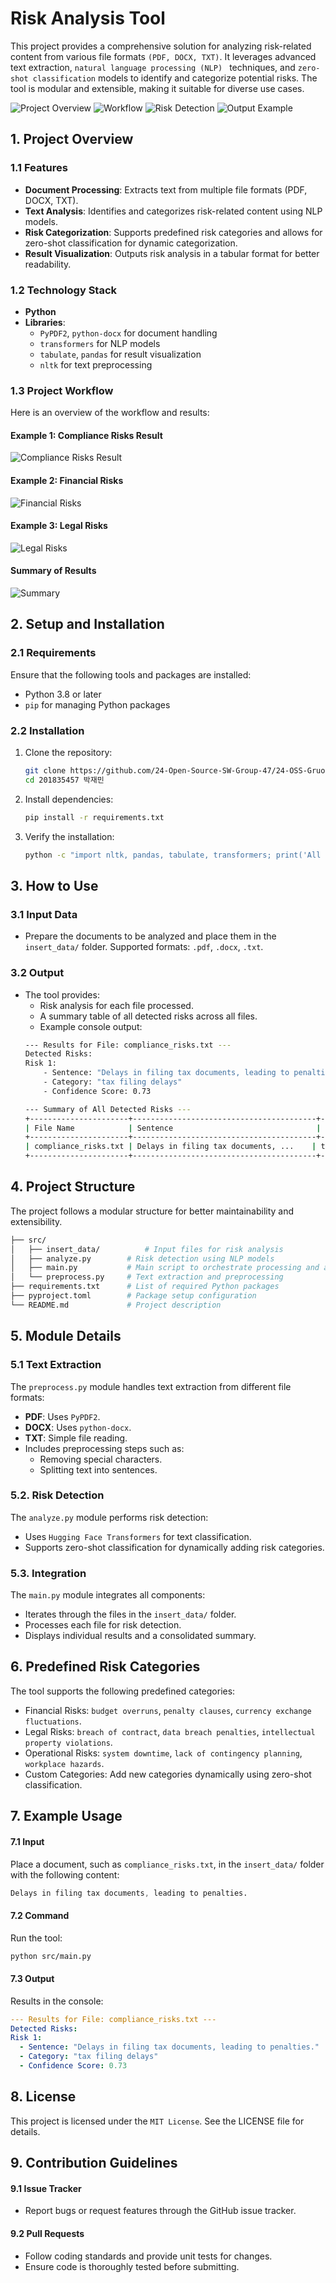 # Risk Analysis Tool

This project provides a comprehensive solution for analyzing risk-related content from various file formats ``(PDF, DOCX, TXT)``. It leverages advanced text extraction, ``natural language processing (NLP) `` techniques, and ``zero-shot classification`` models to identify and categorize potential risks. The tool is modular and extensible, making it suitable for diverse use cases.

![Project Overview](image/Example1_(compliance_risks_result).png)
![Workflow](image/Example2_(financial_risks).png)
![Risk Detection](image/Example3_(legal_risks).png)
![Output Example](image/result.png)


## 1. Project Overview

### 1.1 Features
- **Document Processing**: Extracts text from multiple file formats (PDF, DOCX, TXT).
- **Text Analysis**: Identifies and categorizes risk-related content using NLP models.
- **Risk Categorization**: Supports predefined risk categories and allows for zero-shot classification for dynamic categorization.
- **Result Visualization**: Outputs risk analysis in a tabular format for better readability.

### 1.2 Technology Stack
- **Python**
- **Libraries**:
    - ``PyPDF2``, ``python-docx`` for document handling
    - ``transformers`` for NLP models
    - ``tabulate``, ``pandas`` for result visualization
    - ``nltk`` for text preprocessing

### 1.3 Project Workflow
Here is an overview of the workflow and results:

#### Example 1: Compliance Risks Result
![Compliance Risks Result](image/Example1_(compliance_risks_result).png)

#### Example 2: Financial Risks
![Financial Risks](image/Example2_(financial_risks).png)

#### Example 3: Legal Risks
![Legal Risks](image/Example3_(legal_risks).png)

#### Summary of Results
![Summary](image/result.png)


## 2. Setup and Installation

### 2.1 Requirements
Ensure that the following tools and packages are installed:
- Python 3.8 or later
- ``pip`` for managing Python packages

### 2.2 Installation
1. Clone the repository:
    ``` bash 
    git clone https://github.com/24-Open-Source-SW-Group-47/24-OSS-Gruop47.git
    cd 201835457 박재민
    ```
2. Install dependencies:
    ``` bash 
    pip install -r requirements.txt
    ```
3. Verify the installation:
    ``` bash 
    python -c "import nltk, pandas, tabulate, transformers; print('All dependencies are installed!')"
    ```

## 3. How to Use

### 3.1 Input Data
- Prepare the documents to be analyzed and place them in the ``insert_data/`` folder. Supported formats: ``.pdf``, ``.docx``, ``.txt``.

### 3.2 Output
- The tool provides:
    - Risk analysis for each file processed.
    - A summary table of all detected risks across all files.
    - Example console output:
    ``` bash
    --- Results for File: compliance_risks.txt ---
    Detected Risks:
    Risk 1:
        - Sentence: "Delays in filing tax documents, leading to penalties."
        - Category: "tax filing delays"
        - Confidence Score: 0.73

    --- Summary of All Detected Risks ---
    +----------------------+-----------------------------------------+---------------------+--------------------+
    | File Name            | Sentence                                | Category            | Confidence Score   |
    +----------------------+-----------------------------------------+---------------------+--------------------+
    | compliance_risks.txt | Delays in filing tax documents, ...    | tax filing delays   | 0.73              |
    +----------------------+-----------------------------------------+---------------------+--------------------+
    ```

## 4. Project Structure
The project follows a modular structure for better maintainability and extensibility.
``` bash
├── src/
│   ├── insert_data/          # Input files for risk analysis
│   ├── analyze.py        # Risk detection using NLP models
│   ├── main.py           # Main script to orchestrate processing and analysis
│   └── preprocess.py     # Text extraction and preprocessing
├── requirements.txt      # List of required Python packages
├── pyproject.toml        # Package setup configuration
└── README.md             # Project description
```

## 5. Module Details

### 5.1 Text Extraction
The ``preprocess.py`` module handles text extraction from different file formats:
- **PDF**: Uses ``PyPDF2``.
- **DOCX**: Uses ``python-docx``.
- **TXT**: Simple file reading.
- Includes preprocessing steps such as:
    - Removing special characters.
    - Splitting text into sentences.

### 5.2. Risk Detection
The ``analyze.py`` module performs risk detection:
- Uses ``Hugging Face Transformers`` for text classification.
- Supports zero-shot classification for dynamically adding risk categories.

### 5.3. Integration
The ``main.py`` module integrates all components:
- Iterates through the files in the ``insert_data/`` folder.
- Processes each file for risk detection.
- Displays individual results and a consolidated summary.


## 6. Predefined Risk Categories
The tool supports the following predefined categories:
- Financial Risks: ``budget overruns``, ``penalty clauses``, ``currency exchange fluctuations``.
- Legal Risks: ``breach of contract``, ``data breach penalties``, ``intellectual property violations``.
- Operational Risks: ``system downtime``, ``lack of contingency planning``, ``workplace hazards``.
- Custom Categories: Add new categories dynamically using zero-shot classification.

## 7. Example Usage

#### 7.1 Input
Place a document, such as ``compliance_risks.txt``, in the ``insert_data/`` folder with the following content:
``` css
Delays in filing tax documents, leading to penalties.
```

#### 7.2 Command
Run the tool:
``` bash
python src/main.py
```

#### 7.3 Output
Results in the console:
```  yaml
--- Results for File: compliance_risks.txt ---
Detected Risks:
Risk 1:
  - Sentence: "Delays in filing tax documents, leading to penalties."
  - Category: "tax filing delays"
  - Confidence Score: 0.73
```

## 8. License
This project is licensed under the ``MIT License``. See the LICENSE file for details.

## 9. Contribution Guidelines
#### 9.1 Issue Tracker
- Report bugs or request features through the GitHub issue tracker.

#### 9.2 Pull Requests
- Follow coding standards and provide unit tests for changes.
- Ensure code is thoroughly tested before submitting.